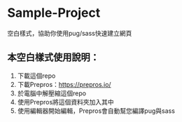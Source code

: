 # Sample-Project
空白樣式，協助你使用pug/sass快速建立網頁

## 本空白樣式使用說明：

1.  下載這個repo
2.  下載Prepros：https://prepros.io/
3.  於電腦中解壓縮這個repo
4.  使用Prepros將這個資料夾加入其中
5.  使用編輯器開始編輯，Prepros會自動幫您編譯pug與sass
